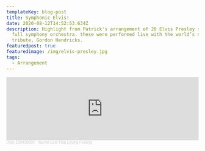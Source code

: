 ```yaml
---
templateKey: blog-post
title: Symphonic Elvis!
date: 2020-08-12T14:52:53.634Z
description: Highlight from Patrick's arrangement of 20 Elvis Presley songs for
  full symphony orchestra. these were performed live with the world’s no.1 Elvis
  tribute, Gordon Hendricks.
featuredpost: true
featuredimage: /img/elvis-presley.jpg
tags:
  - Arrangement
---
```

<iframe width="100%" height="166" scrolling="no" frameborder="no" allow="autoplay" src="https://w.soundcloud.com/player/?url=https%3A//api.soundcloud.com/tracks/599299611&color=%23364851&auto_play=false&hide_related=false&show_comments=true&show_user=true&show_reposts=false&show_teaser=true"></iframe><div style="font-size: 10px; color: #cccccc;line-break: anywhere;word-break: normal;overflow: hidden;white-space: nowrap;text-overflow: ellipsis; font-family: Interstate,Lucida Grande,Lucida Sans Unicode,Lucida Sans,Garuda,Verdana,Tahoma,sans-serif;font-weight: 100;"><a href="https://soundcloud.com/user-190430099" title="User 190430099" target="_blank" style="color: #cccccc; text-decoration: none;">User 190430099</a> · <a href="https://soundcloud.com/user-190430099/youve-lost-that-loving-feeling" title="You&#x27;ve Lost That Loving Feeling" target="_blank" style="color: #cccccc; text-decoration: none;">You&#x27;ve Lost That Loving Feeling</a></div>